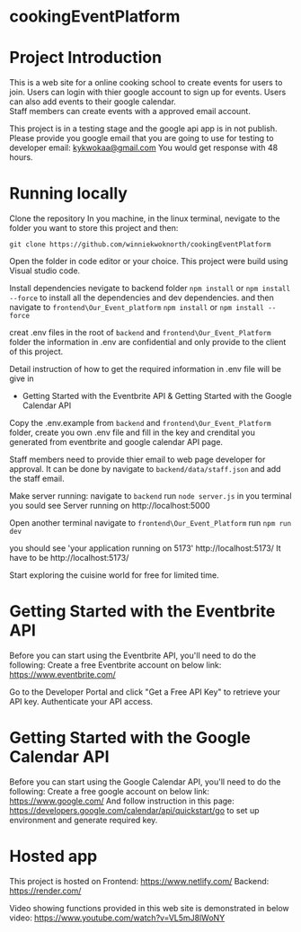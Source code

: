 # cookingEventPlatform


# Project Introduction

This is a web site for a online cooking school to create events for users to join. 
Users can login with thier google account to sign up for events. Users can also add events to their google calendar.  
Staff members can create events with a approved email account. 


This project is in a testing stage and the google api app is in not publish. 
Please provide you google email that you are going to use for testing to developer email:
kykwokaa@gmail.com
You would get response with 48 hours. 



# Running locally
Clone the repository
In you machine, in the linux terminal, nevigate to the folder you want to store this project and then:

`git clone https://github.com/winniekwoknorth/cookingEventPlatform`

Open the folder in code editor or your choice. This project were build using Visual studio code.

Install dependencies
nevigate to backend folder
`npm install` or `npm install --force`
to install all the dependencies and dev dependencies.
and then navigate to `frontend\Our_Event_platform` 
`npm install` or `npm install --force`

creat .env files in the root of `backend` and `frontend\Our_Event_Platform` folder
the information in .env are confidential and only provide to the client of this project. 

Detail instruction of how to get the required information in .env file will be give in 
- Getting Started with the Eventbrite API &
Getting Started with the Google Calendar API

Copy the .env.example from `backend` and `frontend\Our_Event_Platform` folder, create you own .env file and fill in the key and crendital you generated from eventbrite and google calendar API page. 

Staff members need to provide thier email to web page developer for approval.
It can be done by navigate to `backend/data/staff.json` and add the staff email.

Make server running:
navigate to `backend`
run `node server.js` in you terminal
you sould see  Server running on http://localhost:5000

Open another terminal
navigate to `frontend\Our_Event_Platform`
run `npm run dev`

you should see 'your application running on 5173'
http://localhost:5173/
It have to be http://localhost:5173/

Start exploring the cuisine world for free for limited time. 

# Getting Started with the Eventbrite API
Before you can start using the Eventbrite API, you'll need to do the following:
Create a free Eventbrite account on below link:
https://www.eventbrite.com/

Go to the Developer Portal and click "Get a Free API Key" to retrieve your API key.
Authenticate your API access.

# Getting Started with the Google Calendar API
Before you can start using the Google Calendar API, you'll need to do the following:
Create a free google account on below link:
https://www.google.com/
And follow instruction in this page: https://developers.google.com/calendar/api/quickstart/go
to set up environment and generate required key. 

# Hosted app
This project is hosted on
Frontend: https://www.netlify.com/
Backend: https://render.com/

Video showing functions provided in this web site is demonstrated in below video:
https://www.youtube.com/watch?v=VL5mJ8lWoNY
